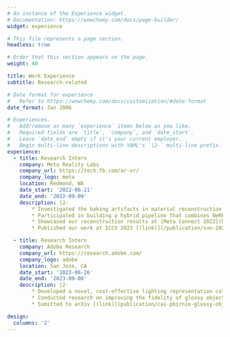 ```yaml
---
# An instance of the Experience widget.
# Documentation: https://wowchemy.com/docs/page-builder/
widget: experience

# This file represents a page section.
headless: true

# Order that this section appears on the page.
weight: 40

title: Work Experience
subtitle: Research-related

# Date format for experience
#   Refer to https://wowchemy.com/docs/customization/#date-format
date_format: Jan 2006

# Experiences.
#   Add/remove as many `experience` items below as you like.
#   Required fields are `title`, `company`, and `date_start`.
#   Leave `date_end` empty if it's your current employer.
#   Begin multi-line descriptions with YAML's `|2-` multi-line prefix.
experience:
  - title: Research Intern
    company: Meta Reality Labs
    company_url: https://tech.fb.com/ar-vr/
    company_logo: meta
    location: Redmond, WA
    date_start: '2022-06-21'
    date_end: '2022-09-09'
    description: |2-
        * Investigated the baking artifacts in material reconstruction with inverse rendering and proposed a method to mitigate them.
        * Participated in building a hybrid pipeline that combines NeRF and physics-based differentiable rendering to do high quality 3D reconstruction. 
        * Showcased our reconstruction results at [Meta Connect 2022](https://www.facebook.com/RealityLabs/videos/3281891035412216/) (starting at 1:13:20).
        * Published our work at ICCV 2023 [(link)](/publication/sun-2023-iccv).

  - title: Research Intern
    company: Adobe Research
    company_url: https://research.adobe.com/
    company_logo: adobe
    location: San Jose, CA
    date_start: '2023-06-26'
    date_end: '2023-09-08'
    description: |2-
        * Developed a novel, cost-effective lighting representation called Envmap++ for accurate reconstruction of glossy objects in indoor environments.
        * Conducted research on improving the fidelity of glossy object reconstruction under complex indoor illumination conditions.
        * Sumitted to arXiv [(link)](publication/cai-pbirnie-glossy-object-2024/)

design:
  columns: '2'
---
```

